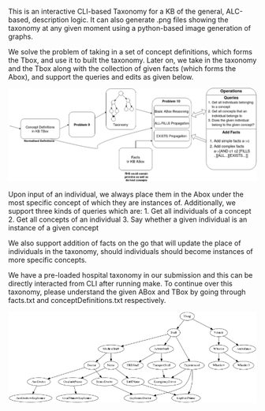 This is an interactive CLI-based Taxonomy for a KB of the general, ALC-based, description logic. It can also generate .png files showing the taxonomy at any given moment using a python-based image generation of graphs.  

We solve the problem of taking in a set of concept definitions, which forms the Tbox, and use it to built the taxonomy. 
Later on, we take in the taxonomy and the Tbox along with the collection of given facts (which forms the Abox), and support the queries and edits as given below.

![The Assignment Structure](https://github.com/SaurabSirpurkar/KRR_Project/blob/main/Flow.png)


Upon input of an individual, we always place them in the Abox under the most specific concept of which they are instances of. 
Additionally, we support three kinds of queries which are:
	1. Get all individuals of a concept
	2. Get all concepts of an individual
	3. Say whether a given individual is an instance of a given concept
	
We also support addition of facts on the go that will update the place of individuals in the taxonomy, should individuals should become instances of more specific concepts.

We have a pre-loaded hospital taxonomy in our submission and this can be directly interacted from CLI after running make. To continue over this taxonomy, please understand the given ABox and TBox by going through facts.txt and conceptDefinitions.txt respectively.

![The Hospital Taxonomy](https://github.com/SaurabSirpurkar/KRR_Project/blob/main/Taxonomy.png)


	
